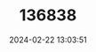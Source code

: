 ---
title: "136838"
category: "Cryptotis orophila"
draft: false
date: 2024-02-22 13:03:51
languages:
  English: ["Central American Least Shrew"]
---